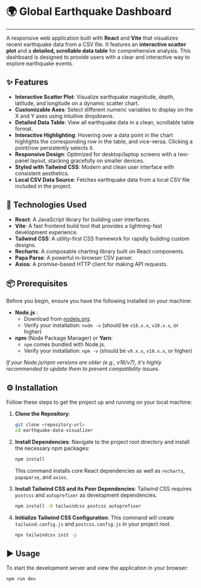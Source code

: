 # 🌍 Global Earthquake Dashboard

---

A responsive web application built with **React** and **Vite** that visualizes recent earthquake data from a CSV file. It features an **interactive scatter plot** and a **detailed, scrollable data table** for comprehensive analysis. This dashboard is designed to provide users with a clear and interactive way to explore earthquake events.

## ✨ Features

* **Interactive Scatter Plot**: Visualize earthquake magnitude, depth, latitude, and longitude on a dynamic scatter chart.
* **Customizable Axes**: Select different numeric variables to display on the X and Y axes using intuitive dropdowns.
* **Detailed Data Table**: View all earthquake data in a clean, scrollable table format.
* **Interactive Highlighting**: Hovering over a data point in the chart highlights the corresponding row in the table, and vice-versa. Clicking a point/row persistently selects it.
* **Responsive Design**: Optimized for desktop/laptop screens with a two-panel layout, stacking gracefully on smaller devices.
* **Styled with Tailwind CSS**: Modern and clean user interface with consistent aesthetics.
* **Local CSV Data Source**: Fetches earthquake data from a local CSV file included in the project.

## 🚀 Technologies Used

* **React**: A JavaScript library for building user interfaces.
* **Vite**: A fast frontend build tool that provides a lightning-fast development experience.
* **Tailwind CSS**: A utility-first CSS framework for rapidly building custom designs.
* **Recharts**: A composable charting library built on React components.
* **Papa Parse**: A powerful in-browser CSV parser.
* **Axios**: A promise-based HTTP client for making API requests.

## 📦 Prerequisites

Before you begin, ensure you have the following installed on your machine:

* **Node.js** :
    * Download from [nodejs.org](https://nodejs.org/).
    * Verify your installation: `node -v` (should be `v18.x.x`, `v20.x.x`, or higher)
* **npm** (Node Package Manager) or **Yarn**:
    * `npm` comes bundled with Node.js.
    * Verify your installation: `npm -v` (should be `v9.x.x`, `v10.x.x`, or higher)

*If your Node.js/npm versions are older (e.g., v16/v7), it's highly recommended to update them to prevent compatibility issues.*

## ⚙️ Installation

Follow these steps to get the project up and running on your local machine:

1.  **Clone the Repository**:
    ```bash
    git clone <repository-url>
    cd earthquake-data-visualizer 
    ```

2.  **Install Dependencies**:
    Navigate to the project root directory and install the necessary npm packages:
    ```bash
    npm install
    ```
    This command installs core React dependencies as well as `recharts`, `papaparse`, and `axios`.

3.  **Install Tailwind CSS and its Peer Dependencies**:
    Tailwind CSS requires `postcss` and `autoprefixer` as development dependencies.
    ```bash
    npm install -D tailwindcss postcss autoprefixer
    ```

4.  **Initialize Tailwind CSS Configuration**:
    This command will create `tailwind.config.js` and `postcss.config.js` in your project root.
    ```bash
    npx tailwindcss init -p
    ```

## ▶️ Usage

To start the development server and view the application in your browser:

```bash
npm run dev